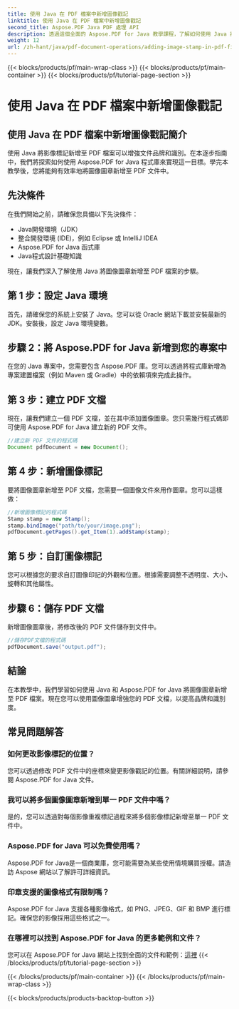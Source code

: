 ```yaml
---
title: 使用 Java 在 PDF 檔案中新增圖像戳記
linktitle: 使用 Java 在 PDF 檔案中新增圖像戳記
second_title: Aspose.PDF Java PDF 處理 API
description: 透過這個全面的 Aspose.PDF for Java 教學課程，了解如何使用 Java 將圖像圖章新增至 PDF 檔案。
weight: 12
url: /zh-hant/java/pdf-document-operations/adding-image-stamp-in-pdf-file-using-java/
---
```


{{< blocks/products/pf/main-wrap-class >}}
{{< blocks/products/pf/main-container >}}
{{< blocks/products/pf/tutorial-page-section >}}

# 使用 Java 在 PDF 檔案中新增圖像戳記


## 使用 Java 在 PDF 檔案中新增圖像戳記簡介

使用 Java 將影像標記新增至 PDF 檔案可以增強文件品牌和識別。在本逐步指南中，我們將探索如何使用 Aspose.PDF for Java 程式庫來實現這一目標。學完本教學後，您將能夠有效率地將圖像圖章新增至 PDF 文件中。

## 先決條件

在我們開始之前，請確保您具備以下先決條件：

- Java開發環境（JDK）
- 整合開發環境 (IDE)，例如 Eclipse 或 IntelliJ IDEA
- Aspose.PDF for Java 函式庫
- Java程式設計基礎知識

現在，讓我們深入了解使用 Java 將圖像圖章新增至 PDF 檔案的步驟。

## 第 1 步：設定 Java 環境

首先，請確保您的系統上安裝了 Java。您可以從 Oracle 網站下載並安裝最新的 JDK。安裝後，設定 Java 環境變數。

## 步驟 2：將 Aspose.PDF for Java 新增到您的專案中

在您的 Java 專案中，您需要包含 Aspose.PDF 庫。您可以透過將程式庫新增為專案建置檔案（例如 Maven 或 Gradle）中的依賴項來完成此操作。

## 第 3 步：建立 PDF 文檔

現在，讓我們建立一個 PDF 文檔，並在其中添加圖像圖章。您只需幾行程式碼即可使用 Aspose.PDF for Java 建立新的 PDF 文件。

```java
//建立新 PDF 文件的程式碼
Document pdfDocument = new Document();
```

## 第 4 步：新增圖像標記

要將圖像圖章新增至 PDF 文檔，您需要一個圖像文件來用作圖章。您可以這樣做：

```java
//新增圖像標記的程式碼
Stamp stamp = new Stamp();
stamp.bindImage("path/to/your/image.png");
pdfDocument.getPages().get_Item(1).addStamp(stamp);
```

## 第 5 步：自訂圖像標記

您可以根據您的要求自訂圖像印記的外觀和位置。根據需要調整不透明度、大小、旋轉和其他屬性。

## 步驟 6：儲存 PDF 文檔

新增圖像圖章後，將修改後的 PDF 文件儲存到文件中。

```java
//儲存PDF文檔的程式碼
pdfDocument.save("output.pdf");
```

## 結論

在本教學中，我們學習如何使用 Java 和 Aspose.PDF for Java 將圖像圖章新增至 PDF 檔案。現在您可以使用圖像圖章增強您的 PDF 文檔，以提高品牌和識別度。

## 常見問題解答

### 如何更改影像標記的位置？

您可以透過修改 PDF 文件中的座標來變更影像戳記的位置。有關詳細說明，請參閱 Aspose.PDF for Java 文件。

### 我可以將多個圖像圖章新增到單一 PDF 文件中嗎？

是的，您可以透過對每個影像重複標記過程來將多個影像標記新增至單一 PDF 文件中。

### Aspose.PDF for Java 可以免費使用嗎？

Aspose.PDF for Java是一個商業庫，您可能需要為某些使用情境購買授權。請造訪 Aspose 網站以了解許可詳細資訊。

### 印章支援的圖像格式有限制嗎？

Aspose.PDF for Java 支援各種影像格式，如 PNG、JPEG、GIF 和 BMP 進行標記。確保您的影像採用這些格式之一。

### 在哪裡可以找到 Aspose.PDF for Java 的更多範例和文件？

您可以在 Aspose.PDF for Java 網站上找到全面的文件和範例：[這裡](https://reference.aspose.com/pdf/java/.)
{{< /blocks/products/pf/tutorial-page-section >}}

{{< /blocks/products/pf/main-container >}}
{{< /blocks/products/pf/main-wrap-class >}}

{{< blocks/products/products-backtop-button >}}

